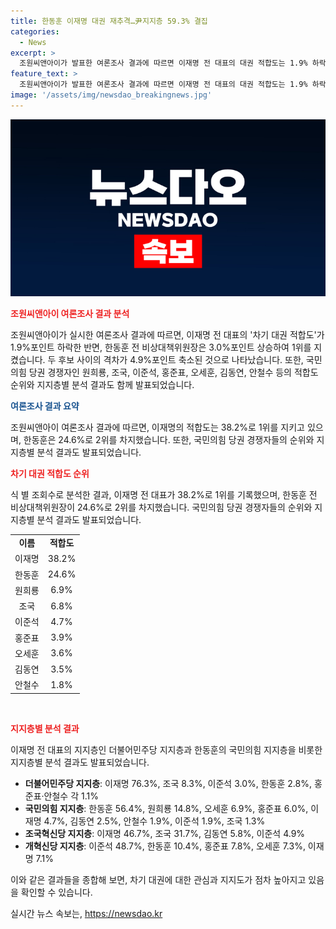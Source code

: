 ```yaml
---
title: 한동훈 이재명 대권 재추격…尹지지층 59.3% 결집
categories:
  - News
excerpt: >
  조원씨앤아이가 발표한 여론조사 결과에 따르면 이재명 전 대표의 대권 적합도는 1.9% 하락한 38.2%로, 한동훈 전 비대위원장은 3.0% 상승한 24.6%로 1, 2위를 지켰다. 국민의힘 지지층에서는 한동훈이 56.4%로 선두를 차지했으며, 윤석열 대통령의 국정지지도는 33.0%로 반등했다. 이에 따라 2022 대선을 위한 정치권의 동향이 주목받고 있다.
feature_text: >
  조원씨앤아이가 발표한 여론조사 결과에 따르면 이재명 전 대표의 대권 적합도는 1.9% 하락한 38.2%로, 한동훈 전 비대위원장은 3.0% 상승한 24.6%로 1, 2위를 지켰다. 국민의힘 지지층에서는 한동훈이 56.4%로 선두를 차지했으며, 윤석열 대통령의 국정지지도는 33.0%로 반등했다. 이에 따라 2022 대선을 위한 정치권의 동향이 주목받고 있다.
image: '/assets/img/newsdao_breakingnews.jpg'
---
```


<p><img src="/assets/img/newsdao_breakingnews.jpg" alt="flaretime 속보" /></p>

<p><b><span style="color: #ee2323;">조원씨앤아이 여론조사 결과 분석</span></b></p>

<p>조원씨앤아이가 실시한 여론조사 결과에 따르면, 이재명 전 대표의 '차기 대권 적합도'가 1.9%포인트 하락한 반면, 한동훈 전 비상대책위원장은 3.0%포인트 상승하여 1위를 지켰습니다. 두 후보 사이의 격차가 4.9%포인트 축소된 것으로 나타났습니다. 또한, 국민의힘 당권 경쟁자인 원희룡, 조국, 이준석, 홍준표, 오세훈, 김동연, 안철수 등의 적합도 순위와 지지층별 분석 결과도 함께 발표되었습니다.</p>

<p><b><span style="color: #1a5490;">여론조사 결과 요약</span></b></p>

<p>조원씨앤아이 여론조사 결과에 따르면, 이재명의 적합도는 38.2%로 1위를 지키고 있으며, 한동훈은 24.6%로 2위를 차지했습니다. 또한, 국민의힘 당권 경쟁자들의 순위와 지지층별 분석 결과도 발표되었습니다.</p>

<p><b><span style="color: #ee2323;">차기 대권 적합도 순위</span></b></p>

<p>식 별 조회수로 분석한 결과, 이재명 전 대표가 38.2%로 1위를 기록했으며, 한동훈 전 비상대책위원장이 24.6%로 2위를 차지했습니다. 국민의힘 당권 경쟁자들의 순위와 지지층별 분석 결과도 발표되었습니다.</p>

<table>
  <tr>
    <td style="text-align: center; height: 17px;"><b>이름</b></td>
    <td style="text-align: center; height: 17px;"><b>적합도</b></td>
  </tr>
  <tr>
    <td style="text-align: center; height: 17px;">이재명</td>
    <td style="text-align: center; height: 17px;">38.2%</td>
  </tr>
  <tr>
    <td style="text-align: center; height: 17px;">한동훈</td>
    <td style="text-align: center; height: 17px;">24.6%</td>
  </tr>
  <tr>
    <td style="text-align: center; height: 17px;">원희룡</td>
    <td style="text-align: center; height: 17px;">6.9%</td>
  </tr>
  <tr>
    <td style="text-align: center; height: 17px;">조국</td>
    <td style="text-align: center; height: 17px;">6.8%</td>
  </tr>
  <tr>
    <td style="text-align: center; height: 17px;">이준석</td>
    <td style="text-align: center; height: 17px;">4.7%</td>
  </tr>
  <tr>
    <td style="text-align: center; height: 17px;">홍준표</td>
    <td style="text-align: center; height: 17px;">3.9%</td>
  </tr>
  <tr>
    <td style="text-align: center; height: 17px;">오세훈</td>
    <td style="text-align: center; height: 17px;">3.6%</td>
  </tr>
  <tr>
    <td style="text-align: center; height: 17px;">김동연</td>
    <td style="text-align: center; height: 17px;">3.5%</td>
  </tr>
  <tr>
    <td style="text-align: center; height: 17px;">안철수</td>
    <td style="text-align: center; height: 17px;">1.8%</td>
  </tr>
</table>

<p data-ke-size="size16">&nbsp;</p>

<p><b><span style="color: #ee2323;">지지층별 분석 결과</span></b></p>

<p>이재명 전 대표의 지지층인 더불어민주당 지지층과 한동훈의 국민의힘 지지층을 비롯한 지지층별 분석 결과도 발표되었습니다.</p>

<ul>
  <li><b>더불어민주당 지지층</b>: 이재명 76.3%, 조국 8.3%, 이준석 3.0%, 한동훈 2.8%, 홍준표·안철수 각 1.1%</li>
  <li><b>국민의힘 지지층</b>: 한동훈 56.4%, 원희룡 14.8%, 오세훈 6.9%, 홍준표 6.0%, 이재명 4.7%, 김동연 2.5%, 안철수 1.9%, 이준석 1.9%, 조국 1.3%</li>
  <li><b>조국혁신당 지지층</b>: 이재명 46.7%, 조국 31.7%, 김동연 5.8%, 이준석 4.9%</li>
  <li><b>개혁신당 지지층</b>: 이준석 48.7%, 한동훈 10.4%, 홍준표 7.8%, 오세훈 7.3%, 이재명 7.1%</li>
</ul>

<p>이와 같은 결과들을 종합해 보면, 차기 대권에 대한 관심과 지지도가 점차 높아지고 있음을 확인할 수 있습니다.</p>
실시간 뉴스 속보는, <a href="https://newsdao.kr" rel="dofollow">https://newsdao.kr</a>


